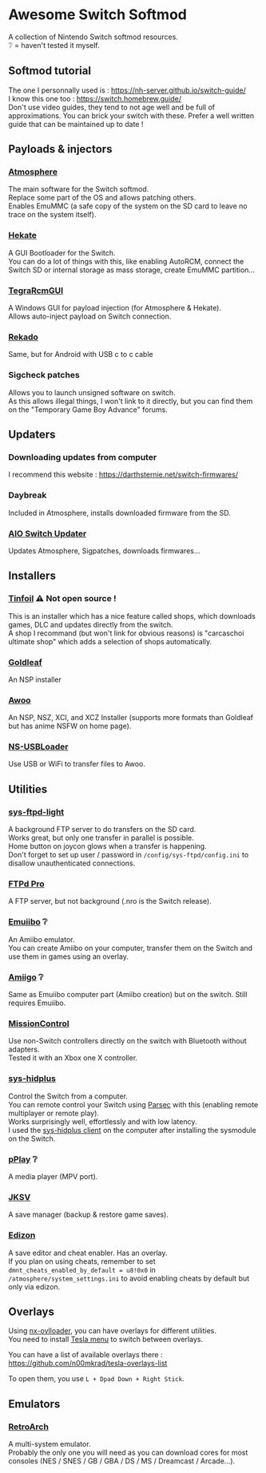 # Awesome Switch Softmod

A collection of Nintendo Switch softmod resources.  
❔ = haven't tested it myself.

## Softmod tutorial

The one I personnally used is : https://nh-server.github.io/switch-guide/  
I know this one too : https://switch.homebrew.guide/  
Don't use video guides, they tend to not age well and be full of approximations. You can brick your switch with these. Prefer a well written guide that can be maintained up to date !

## Payloads & injectors

### [Atmosphere](https://github.com/Atmosphere-NX/Atmosphere)

The main software for the Switch softmod.  
Replace some part of the OS and allows patching others.  
Enables EmuMMC (a safe copy of the system on the SD card to leave no trace on the system itself).

### [Hekate](https://github.com/CTCaer/hekate)

A GUI Bootloader for the Switch.  
You can do a lot of things with this, like enabling AutoRCM, connect the Switch SD or internal storage as mass storage, create EmuMMC partition...

### [TegraRcmGUI](https://github.com/eliboa/TegraRcmGUI)

A Windows GUI for payload injection (for Atmosphere & Hekate).  
Allows auto-inject payload on Switch connection.

### [Rekado](https://github.com/MenosGrante/Rekado)

Same, but for Android with USB c to c cable

### Sigcheck patches

Allows you to launch unsigned software on switch.  
As this allows illegal things, I won't link to it directly, but you can find them on the "Temporary Game Boy Advance" forums.

## Updaters

### Downloading updates from computer

I recommend this website : https://darthsternie.net/switch-firmwares/

### Daybreak

Included in Atmosphere, installs downloaded firmware from the SD.

### [AIO Switch Updater](https://github.com/HamletDuFromage/aio-switch-updater)

Updates Atmosphere, Sigpatches, downloads firmwares...

## Installers

### [Tinfoil](https://tinfoil.io/Download#download) ⚠️ Not open source !

This is an installer which has a nice feature called shops, which downloads games, DLC and updates directly from the switch.  
A shop I recommand (but won't link for obvious reasons) is "carcaschoi ultimate shop" which adds a selection of shops automatically.

### [Goldleaf](https://github.com/XorTroll/Goldleaf)

An NSP installer

### [Awoo](https://github.com/Huntereb/Awoo-Installer)

An NSP, NSZ, XCI, and XCZ Installer (supports more formats than Goldleaf but has anime NSFW on home page).

### [NS-USBLoader](https://github.com/developersu/ns-usbloader)

Use USB or WiFi to transfer files to Awoo.

## Utilities

### [sys-ftpd-light](https://github.com/cathery/sys-ftpd-light)

A background FTP server to do transfers on the SD card.  
Works great, but only one transfer in parallel is possible.  
Home button on joycon glows when a transfer is happening.  
Don't forget to set up user / password in `/config/sys-ftpd/config.ini` to disallow unauthenticated connections.

### [FTPd Pro](https://github.com/mtheall/ftpd)

A FTP server, but not background (.nro is the Switch release).

### [Emuiibo](https://github.com/XorTroll/emuiibo) ❔

An Amiibo emulator.  
You can create Amiibo on your computer, transfer them on the Switch and use them in games using an overlay.

### [Amiigo](https://github.com/CompSciOrBust/Amiigo) ❔

Same as Emuiibo computer part (Amiibo creation) but on the switch. Still requires Emuiibo.

### [MissionControl](https://github.com/ndeadly/MissionControl)

Use non-Switch controllers directly on the switch with Bluetooth without adapters.  
Tested it with an Xbox one X controller.

### [sys-hidplus](https://github.com/PaskaPinishkes/sys-hidplus)

Control the Switch from a computer.  
You can remote control your Switch using [Parsec](https://parsec.app/) with this (enabling remote multiplayer or remote play).  
Works surprisingly well, effortlessly and with low latency.  
I used the [sys-hidplus client](https://github.com/PaskaPinishkes/SwitchSysHidplusClient) on the computer after installing the sysmodule on the Switch.

### [pPlay](https://github.com/Cpasjuste/pplay) ❔

A media player (MPV port).

### [JKSV](https://github.com/J-D-K/JKSV)

A save manager (backup & restore game saves).

### [Edizon](https://github.com/WerWolv/EdiZon)

A save editor and cheat enabler. Has an overlay.  
If you plan on using cheats, remember to set `dmnt_cheats_enabled_by_default = u8!0x0` in `/atmosphere/system_settings.ini` to avoid enabling cheats by default but only via edizon.

## Overlays

Using [nx-ovlloader](https://github.com/WerWolv/nx-ovlloader), you can have overlays for different utilities.  
You need to install [Tesla menu](https://github.com/WerWolv/Tesla-Menu) to switch between overlays.

You can have a list of available overlays there : https://github.com/n00mkrad/tesla-overlays-list

To open them, you use `L + Dpad Down + Right Stick`.

## Emulators

### [RetroArch](https://retroarch.com/?page=platforms)

A multi-system emulator.  
Probably the only one you will need as you can download cores for most consoles (NES / SNES / GB / GBA / DS / MS / Dreamcast / Arcade...).
